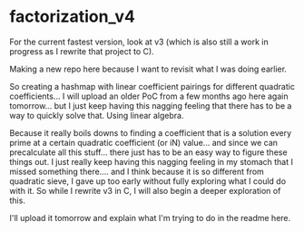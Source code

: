 # factorization_v4

For the current fastest version, look at v3 (which is also still a work in progress as I rewrite that project to C).

Making a new repo here because I want to revisit what I was doing earlier.

So creating a hashmap with linear coefficient pairings for different quadratic coefficients... I will upload an older PoC from a few months ago here again tomorrow... but I just keep having this nagging feeling that there has to be a way to quickly solve that. Using linear algebra. 

Because it really boils downs to finding a coefficient that is a solution every prime at a certain quadratic coefficient (or iN) value...  and since we can precalculate all this stuff... there just has to be an easy way to figure these things out. 
I just really keep having this nagging feeling in my stomach that I missed something there.... and I think because it is so different from quadratic sieve, I gave up too early without fully exploring what I could do with it. So while I rewrite v3 in C, I will also begin a deeper exploration of this.

I'll upload it tomorrow and explain what I'm trying to do in the readme here.
